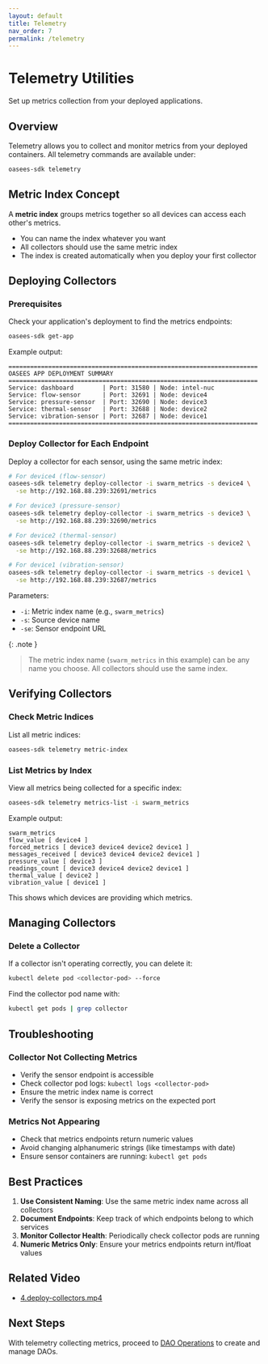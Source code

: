 ```yaml
---
layout: default
title: Telemetry
nav_order: 7
permalink: /telemetry
---
```


# Telemetry Utilities

Set up metrics collection from your deployed applications.

## Overview

Telemetry allows you to collect and monitor metrics from your deployed containers. All telemetry commands are available under:

```bash
oasees-sdk telemetry
```

## Metric Index Concept

A **metric index** groups metrics together so all devices can access each other's metrics.

- You can name the index whatever you want
- All collectors should use the same metric index
- The index is created automatically when you deploy your first collector

## Deploying Collectors

### Prerequisites

Check your application's deployment to find the metrics endpoints:

```bash
oasees-sdk get-app
```

Example output:

```
=====================================================================
OASEES APP DEPLOYMENT SUMMARY
=====================================================================
Service: dashboard        | Port: 31580 | Node: intel-nuc
Service: flow-sensor      | Port: 32691 | Node: device4
Service: pressure-sensor  | Port: 32690 | Node: device3
Service: thermal-sensor   | Port: 32688 | Node: device2
Service: vibration-sensor | Port: 32687 | Node: device1
=====================================================================
```

### Deploy Collector for Each Endpoint

Deploy a collector for each sensor, using the same metric index:

```bash
# For device4 (flow-sensor)
oasees-sdk telemetry deploy-collector -i swarm_metrics -s device4 \
  -se http://192.168.88.239:32691/metrics

# For device3 (pressure-sensor)
oasees-sdk telemetry deploy-collector -i swarm_metrics -s device3 \
  -se http://192.168.88.239:32690/metrics

# For device2 (thermal-sensor)
oasees-sdk telemetry deploy-collector -i swarm_metrics -s device2 \
  -se http://192.168.88.239:32688/metrics

# For device1 (vibration-sensor)
oasees-sdk telemetry deploy-collector -i swarm_metrics -s device1 \
  -se http://192.168.88.239:32687/metrics
```

Parameters:
- `-i`: Metric index name (e.g., `swarm_metrics`)
- `-s`: Source device name
- `-se`: Sensor endpoint URL

{: .note }
> The metric index name (`swarm_metrics` in this example) can be any name you choose. All collectors should use the same index.

## Verifying Collectors

### Check Metric Indices

List all metric indices:

```bash
oasees-sdk telemetry metric-index
```

### List Metrics by Index

View all metrics being collected for a specific index:

```bash
oasees-sdk telemetry metrics-list -i swarm_metrics
```

Example output:

```
swarm_metrics
flow_value [ device4 ]
forced_metrics [ device3 device4 device2 device1 ]
messages_received [ device3 device4 device2 device1 ]
pressure_value [ device3 ]
readings_count [ device3 device4 device2 device1 ]
thermal_value [ device2 ]
vibration_value [ device1 ]
```

This shows which devices are providing which metrics.

## Managing Collectors

### Delete a Collector

If a collector isn't operating correctly, you can delete it:

```bash
kubectl delete pod <collector-pod> --force
```

Find the collector pod name with:

```bash
kubectl get pods | grep collector
```

## Troubleshooting

### Collector Not Collecting Metrics

- Verify the sensor endpoint is accessible
- Check collector pod logs: `kubectl logs <collector-pod>`
- Ensure the metric index name is correct
- Verify the sensor is exposing metrics on the expected port

### Metrics Not Appearing

- Check that metrics endpoints return numeric values
- Avoid changing alphanumeric strings (like timestamps with date)
- Ensure sensor containers are running: `kubectl get pods`

## Best Practices

1. **Use Consistent Naming**: Use the same metric index name across all collectors
2. **Document Endpoints**: Keep track of which endpoints belong to which services
3. **Monitor Collector Health**: Periodically check collector pods are running
4. **Numeric Metrics Only**: Ensure your metrics endpoints return int/float values

## Related Video

- [4.deploy-collectors.mp4](https://nocncsrd.sharepoint.com/:v:/r/sites/OASEES2/Shared%20Documents/WP5/OASEES%20STACK%20%26%20SDK%20GUIDE/5.deploy-collectors.mp4?csf=1&web=1&e=P1e95v)

## Next Steps

With telemetry collecting metrics, proceed to [DAO Operations](dao-operations) to create and manage DAOs.
